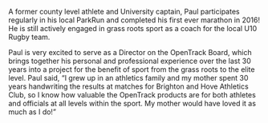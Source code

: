A former county level athlete and University captain, Paul participates regularly in his local ParkRun and completed his first ever marathon in 2016!  He is still actively engaged in grass roots sport as a coach for the local U10 Rugby team.
 
Paul is very excited to serve as a Director on the OpenTrack Board, which brings together his personal and professional experience over the last 30 years into a project for the benefit of sport from the grass roots to the elite level.  Paul said, “I grew up in an athletics family and my mother spent 30 years handwriting the results at matches for Brighton and Hove Athletics Club, so I know how valuable the OpenTrack products are for both athletes and officials at all levels within the sport.   My mother would have loved it as much as I do!”
